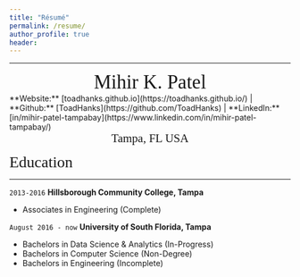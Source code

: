 ```yaml
---
title: "Résumé"
permalink: /resume/
author_profile: true
header: 
---
```

- - - -

<center><span style="font-family:Didot; font-size:2.5em;">Mihir K. Patel</span></center>
**Website:** [toadhanks.github.io](https://toadhanks.github.io/)      |
**Github:** [ToadHanks](https://github.com/ToadHanks)     |
**LinkedIn:** [in/mihir-patel-tampabay](https://www.linkedin.com/in/mihir-patel-tampabay/)
<center><span style="font-family:Didot; font-size:1.5em;">Tampa, FL USA
</span></center>

<span style="font-family:Didot; font-size:2em;">Education</span>
<br />

- - - -

`2013-2016`
__Hillsborough Community College, Tampa__

- Associates in Engineering (Complete)

`August 2016 - now`
__University of South Florida, Tampa__

- Bachelors in Data Science & Analytics (In-Progress)
- Bachelors in Computer Science (Non-Degree)
- Bachelors in Engineering (Incomplete)

